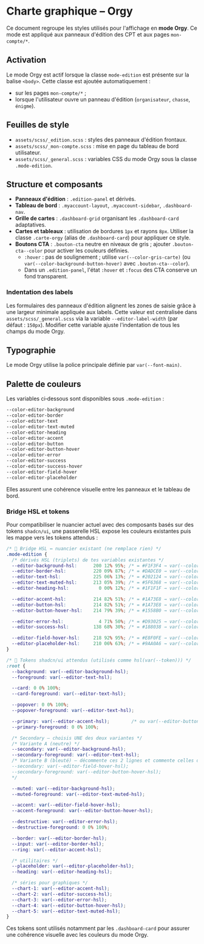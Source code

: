 # Charte graphique – Orgy

Ce document regroupe les styles utilisés pour l'affichage en **mode Orgy**. Ce mode est appliqué aux panneaux d'édition des CPT et aux pages `mon-compte/*`.

## Activation

Le mode Orgy est actif lorsque la classe `mode-edition` est présente sur la balise `<body>`. Cette classe est ajoutée automatiquement :

- sur les pages `mon-compte/*` ;
- lorsque l'utilisateur ouvre un panneau d'édition (`organisateur`, `chasse`, `énigme`).

## Feuilles de style

- `assets/scss/_edition.scss` : styles des panneaux d'édition frontaux.
- `assets/scss/_mon-compte.scss` : mise en page du tableau de bord utilisateur.
- `assets/scss/_general.scss` : variables CSS du mode Orgy sous la classe `.mode-edition`.

## Structure et composants

- **Panneaux d'édition** : `.edition-panel` et dérivés.
- **Tableau de bord** : `.myaccount-layout`, `.myaccount-sidebar`, `.dashboard-nav`.
- **Grille de cartes** : `.dashboard-grid` organisant les `.dashboard-card` adaptatives.
- **Cartes et tableaux** : utilisation de bordures `1px` et rayons `8px`. Utiliser la classe `.carte-orgy` (alias de `.dashboard-card`) pour appliquer ce style.
- **Boutons CTA** : `.bouton-cta` neutre en niveaux de gris ; ajouter `.bouton-cta--color` pour activer les couleurs définies.
  - `:hover` : pas de soulignement ; utilise `var(--color-gris-carte)` (ou `var(--color-background-button-hover)` avec `.bouton-cta--color`).
  - Dans un `.edition-panel`, l'état `:hover` et `:focus` des CTA conserve un fond transparent.

### Indentation des labels

Les formulaires des panneaux d'édition alignent les zones de saisie grâce à une largeur minimale appliquée aux labels.
Cette valeur est centralisée dans `assets/scss/_general.scss` via la variable `--editor-label-width` (par défaut : `150px`).
Modifier cette variable ajuste l'indentation de tous les champs du mode Orgy.

## Typographie

Le mode Orgy utilise la police principale définie par `var(--font-main)`.

## Palette de couleurs

Les variables ci‑dessous sont disponibles sous `.mode-edition` :

```css
--color-editor-background
--color-editor-border
--color-editor-text
--color-editor-text-muted
--color-editor-heading
--color-editor-accent
--color-editor-button
--color-editor-button-hover
--color-editor-error
--color-editor-success
--color-editor-success-hover
--color-editor-field-hover
--color-editor-placeholder
```

Elles assurent une cohérence visuelle entre les panneaux et le tableau de bord.

### Bridge HSL et tokens

Pour compatibiliser le nuancier actuel avec des composants basés sur des tokens `shadcn/ui`, une passerelle HSL expose les couleurs existantes puis les mappe vers les tokens attendus :

```css
/* 🔗 Bridge HSL ↔️ nuancier existant (ne remplace rien) */
.mode-edition {
  /* dérivés HSL (triplets) de tes variables existantes */
  --editor-background-hsl:      200 12% 95%; /* = #F1F3F4 → var(--color-editor-background) */
  --editor-border-hsl:          220 09% 87%; /* = #DADCE0 → var(--color-editor-border) */
  --editor-text-hsl:            225 06% 13%; /* = #202124 → var(--color-editor-text) */
  --editor-text-muted-hsl:      213 05% 39%; /* = #5F6368 → var(--color-editor-text-muted) */
  --editor-heading-hsl:           0 00% 12%; /* = #1F1F1F → var(--color-editor-heading) */

  --editor-accent-hsl:          214 82% 51%; /* = #1A73E8 → var(--color-editor-accent) */
  --editor-button-hsl:          214 82% 51%; /* = #1A73E8 → var(--color-editor-button) */
  --editor-button-hover-hsl:    214 79% 39%; /* = #1558B0 → var(--color-editor-button-hover) */

  --editor-error-hsl:             4 71% 50%; /* = #D93025 → var(--color-editor-error) */
  --editor-success-hsl:         138 68% 30%; /* = #188038 → var(--color-editor-success) */

  --editor-field-hover-hsl:     218 92% 95%; /* = #E8F0FE → var(--color-editor-field-hover) */
  --editor-placeholder-hsl:     210 06% 63%; /* = #9AA0A6 → var(--color-editor-placeholder) */
}

/* 🎨 Tokens shadcn/ui attendus (utilisés comme hsl(var(--token))) */
:root {
  --background: var(--editor-background-hsl);
  --foreground: var(--editor-text-hsl);

  --card: 0 0% 100%;
  --card-foreground: var(--editor-text-hsl);

  --popover: 0 0% 100%;
  --popover-foreground: var(--editor-text-hsl);

  --primary: var(--editor-accent-hsl);        /* ou var(--editor-button-hsl) */
  --primary-foreground: 0 0% 100%;

  /* Secondary — choisis UNE des deux variantes */
  /* Variante A (neutre) */
  --secondary: var(--editor-background-hsl);
  --secondary-foreground: var(--editor-text-hsl);
  /* Variante B (bleuté) — décommente ces 2 lignes et commente celles de la variante A
  --secondary: var(--editor-field-hover-hsl);
  --secondary-foreground: var(--editor-button-hover-hsl);
  */

  --muted: var(--editor-background-hsl);
  --muted-foreground: var(--editor-text-muted-hsl);

  --accent: var(--editor-field-hover-hsl);
  --accent-foreground: var(--editor-button-hover-hsl);

  --destructive: var(--editor-error-hsl);
  --destructive-foreground: 0 0% 100%;

  --border: var(--editor-border-hsl);
  --input: var(--editor-border-hsl);
  --ring: var(--editor-accent-hsl);

  /* utilitaires */
  --placeholder: var(--editor-placeholder-hsl);
  --heading: var(--editor-heading-hsl);

  /* séries pour graphiques */
  --chart-1: var(--editor-accent-hsl);
  --chart-2: var(--editor-success-hsl);
  --chart-3: var(--editor-error-hsl);
  --chart-4: var(--editor-button-hover-hsl);
  --chart-5: var(--editor-text-muted-hsl);
}
```

Ces tokens sont utilisés notamment par les `.dashboard-card` pour assurer une cohérence visuelle avec les couleurs du mode Orgy.
